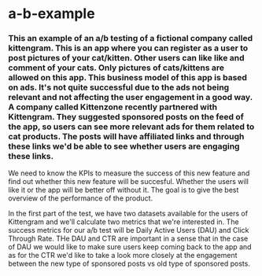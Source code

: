 # a-b-example

### This an example of an a/b testing of a fictional company called kittengram. This is an app where you can register as a user to post pictures of your cat/kitten. Other users can like like and comment of your cats. Only pictures of cats/kittens are allowed on this app. This business model of this app is based on ads. It's not quite successful due to the ads not being relevant and not affecting the user engagement in a good way. A company called Kittenzone recently partnered with Kittengram. They suggested sponsored posts on the feed of the app, so users can see more relevant ads for them related to cat products. The posts will have affiliated links and through these links we'd be able to see whether users are engaging these links.

We need to know the KPIs to measure the success of this new feature and find out whether this new feature will be succesful. Whether the users will like it or the app will be better off without it. The goal is to give the best overview of the performance of the product.

In the first part of the test, we have two datasets available for the users of Kittengram and we'll calculate two metrics that we're interested in. The success metrics for our a/b test will be Daily Active Users (DAU) and Click Through Rate. THe DAU and CTR are important in a sense that in the case of DAU we would like to make sure users keep coming back to the app and as for the CTR we'd like to take a look more closely at the engagement between the new type of sponsored posts vs old type of sponsored posts.

